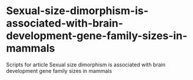 # Sexual-size-dimorphism-is-associated-with-brain-development-gene-family-sizes-in-mammals
Scripts for article Sexual size dimorphism is associated with brain development gene family sizes in mammals
